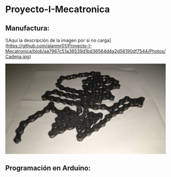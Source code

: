 # Proyecto-I-Mecatronica

## Manufactura: 
![Aquí la descripción de la imagen por si no carga]
(https://github.com/alanmr01/Proyecto-I-Mecatronica/blob/aa7967c51a36539d1bd36564d4a2d56190df7544/Photos/Cadena.jpg)

<img src="Photos/Cadena.jpg">

## Programación en Arduino:
